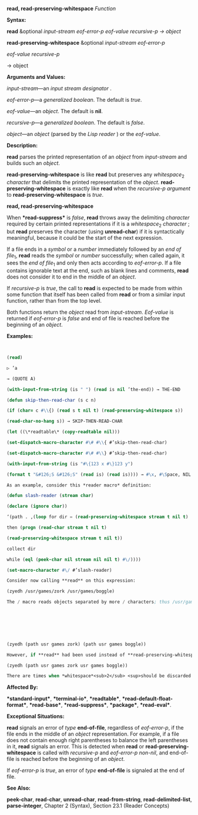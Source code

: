 **read, read-preserving-whitespace** *Function* 



**Syntax:** 



**read** &amp;optional *input-stream eof-error-p eof-value recursive-p → object* 



**read-preserving-whitespace** &amp;optional *input-stream eof-error-p* 



*eof-value recursive-p* 



→ object 



**Arguments and Values:** 



*input-stream*—an *input stream designator* . 



*eof-error-p*—a *generalized boolean*. The default is *true*. 



*eof-value*—an *object*. The default is **nil**. 



*recursive-p*—a *generalized boolean*. The default is *false*. 



*object*—an *object* (parsed by the *Lisp reader* ) or the *eof-value*. 



**Description:** 



**read** parses the printed representation of an *object* from *input-stream* and builds such an *object*. 



**read-preserving-whitespace** is like **read** but preserves any *whitespace*<sub>2</sub> *character* that delimits the printed representation of the *object*. **read-preserving-whitespace** is exactly like **read** when the *recursive-p argument* to **read-preserving-whitespace** is *true*. 







 



 



**read, read-preserving-whitespace** 



When **\*read-suppress\*** is *false*, **read** throws away the delimiting *character* required by certain printed representations if it is a *whitespace*<sub>2</sub> *character* ; but **read** preserves the character (using **unread-char**) if it is syntactically meaningful, because it could be the start of the next expression. 



If a file ends in a *symbol* or a *number* immediately followed by an *end of file*<sub>1</sub>, **read** reads the *symbol* or *number* successfully; when called again, it sees the *end of file*<sub>1</sub> and only then acts according to *eof-error-p*. If a file contains ignorable text at the end, such as blank lines and comments, **read** does not consider it to end in the middle of an *object*. 



If *recursive-p* is *true*, the call to **read** is expected to be made from within some function that itself has been called from **read** or from a similar input function, rather than from the top level. 



Both functions return the *object* read from *input-stream*. *Eof-value* is returned if *eof-error-p* is *false* and end of file is reached before the beginning of an *object*. 



**Examples:**
```lisp
 

(read) 

▷ ’a 

→ (QUOTE A) 

(with-input-from-string (is " ") (read is nil ’the-end)) → THE-END 

(defun skip-then-read-char (s c n) 

(if (char= c #\\{) (read s t nil t) (read-preserving-whitespace s)) 

(read-char-no-hang s)) → SKIP-THEN-READ-CHAR 

(let ((\*readtable\* (copy-readtable nil))) 

(set-dispatch-macro-character #\# #\\{ #’skip-then-read-char) 

(set-dispatch-macro-character #\# #\\} #’skip-then-read-char) 

(with-input-from-string (is "#\{123 x #\}123 y") 

(format t "&#126;S &#126;S" (read is) (read is)))) → #\x, #\Space, NIL 

As an example, consider this *reader macro* definition: 

(defun slash-reader (stream char) 

(declare (ignore char)) 

‘(path . ,(loop for dir = (read-preserving-whitespace stream t nil t) 

then (progn (read-char stream t nil t) 

(read-preserving-whitespace stream t nil t)) 

collect dir 

while (eql (peek-char nil stream nil nil t) #\/)))) 

(set-macro-character #\/ #’slash-reader) 

Consider now calling **read** on this expression: 

(zyedh /usr/games/zork /usr/games/boggle) 

The / macro reads objects separated by more / characters; thus /usr/games/zork is intended to read as (path usr games zork). The entire example expression should therefore be read as 



 

 

(zyedh (path usr games zork) (path usr games boggle)) 

However, if **read** had been used instead of **read-preserving-whitespace**, then after the reading of the symbol zork, the following space would be discarded; the next call to **peek-char** would see the following /, and the loop would continue, producing this interpretation: 

(zyedh (path usr games zork usr games boggle)) 

There are times when *whitespace*<sub>2</sub> <sup>should be discarded. If a command interpreter takes single</sup> character commands, but occasionally reads an *object* then if the *whitespace*<sub>2</sub> after a *symbol* is not discarded it might be interpreted as a command some time later after the *symbol* had been read. 


```
**Affected By:** 



**\*standard-input\***, **\*terminal-io\***, **\*readtable\***, **\*read-default-float-format\***, **\*read-base\***, **\*read-suppress\***, **\*package\***, **\*read-eval\***. 



**Exceptional Situations:** 



**read** signals an error of *type* **end-of-file**, regardless of *eof-error-p*, if the file ends in the middle of an *object* representation. For example, if a file does not contain enough right parentheses to balance the left parentheses in it, **read** signals an error. This is detected when **read** or **read-preserving-whitespace** is called with *recursive-p* and *eof-error-p non-nil*, and end-of-file is reached before the beginning of an *object*. 



If *eof-error-p* is *true*, an error of *type* **end-of-file** is signaled at the end of file. 



**See Also:** 



**peek-char**, **read-char**, **unread-char**, **read-from-string**, **read-delimited-list**, **parse-integer**, Chapter 2 (Syntax), Section 23.1 (Reader Concepts) 



